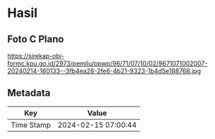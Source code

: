 # Hasil

## Foto C Plano

https://sirekap-obj-formc.kpu.go.id/2973/pemilu/ppwp/96/71/07/10/02/9671071002007-20240214-160133--3fb4ea28-2fe6-4b21-9323-1b4d5e188768.jpg


## Metadata

| Key        | Value               |
| ---------- | ------------------- |
| Time Stamp | 2024-02-15 07:00:44 |



